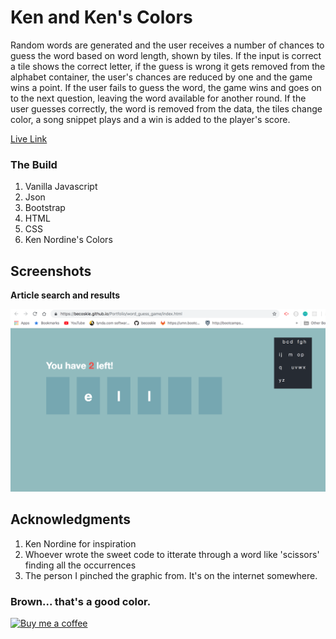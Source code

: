 # Ken and Ken's Colors

Random words are generated and the user receives a number of chances to guess the word based on word length, shown by tiles. If the input is correct a tile shows the correct letter, if the guess is wrong it gets removed from the alphabet container, the user's chances are reduced by one and the game wins a point. If the user fails to guess the word, the game wins and goes on to the next question, leaving the word available for another round. If the user guesses correctly, the word is removed from the data, the tiles change color, a song snippet plays and a win is added to the player's score.

[Live Link](https://becoskie.github.io/Portfolio/word_guess_game/index.html)


### The Build


1. Vanilla Javascript
2. Json
3. Bootstrap
4. HTML
5. CSS
6. Ken Nordine's Colors


## Screenshots

**Article search and results**

![screenshot-1](assets/images/ken_screen.png)

## Acknowledgments
1. Ken Nordine for inspiration
2. Whoever wrote the sweet code to itterate through a word like 'scissors' finding all the occurrences
3. The person I pinched the graphic from. It's on the internet somewhere.

### Brown... that's a good color. 
<a class="bmc-button" target="_blank" href="https://www.buymeacoffee.com/mwFGJN9bZ"><img src="https://www.buymeacoffee.com/assets/img/custom_images/orange_img.png" alt="Buy me a coffee"></a>